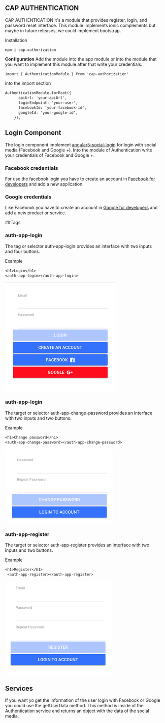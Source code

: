 ## CAP AUTHENTICATION

CAP AUTHENTICATION it's a module that provides register, login, and password reset interface. 
This module implements ionic complements but maybe in future releases, we could implement bootstrap.

Installation
```
npm i cap-authorization
```

**Configuration**
Add the module into the app module or into the module that you want to implement this module after that write your credentials. 

```
import { AuthenticationModule } from 'cap-authorization'
```

into the import section
```
AuthenticationModule.forRoot({
      apiUrl: 'your-apiUrl',
      loginEndpoint: 'your-user',
      facebookId: 'your-facebook-id',
      googleId: 'your-google-id',
    }),
```

## Login Component
The login component implement [angular5-social-login](https://github.com/sabyasachibiswal/angular5-social-login) for login with social media (Facebook and Google +).
Into the module of Authentication write your credentials of Facebook and Google +.

### Facebook credentials
For use the facebook login you have to create an account in [Facebook for developers](https://developers.facebook.com/apps/) and add a new application.

### Google credentials
Like Facebook you have to create an account in [Google for developers](https://developers.google.com/identity/sign-in/web/sign-in) and add a new product or service.


##Tags

### auth-app-login
The tag or selector auth-app-login provides an interface with two inputs and four buttons. 

Example
```
<h1>Login</h1>
<auth-app-login></auth-app-login>
```
![previews](readme-images/login.png)


### auth-app-login
The target or selector auth-app-change-password provides an interface with two inputs and two buttons.

Example
```
<h1>Change password</h1>
<auth-app-change-password></auth-app-change-password>
```
![previews](readme-images/change-password.png)


### auth-app-register
The target or selector auth-app-register provides an interface with two inputs and two buttons.

Example
```
<h1>Register</h1>
 <auth-app-register></auth-app-register>
```
![previews](readme-images/register.png)


## Services

If you want yo get the information of the user login with Facebook or Google you could use the getUserData method. This method is inside of the Authentication service and returns an object with the data of the social media.

